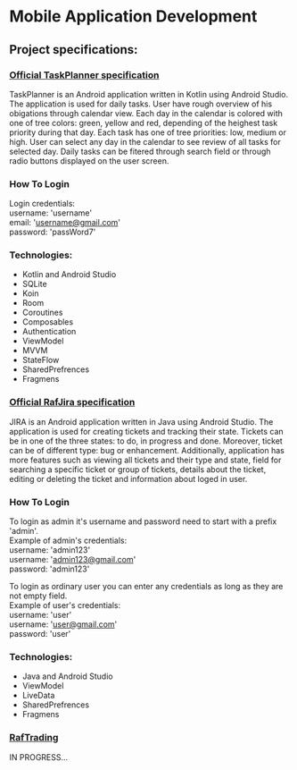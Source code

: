 # Mobile Application Development

## Project specifications:

### [Official TaskPlanner specification](0TaskPlanner/TaskPlanner_specification.pdf)
TaskPlanner is an Android application written in Kotlin using Android Studio. The application is used for daily tasks. User have rough overview of his obigations through calendar view. Each day in the calendar is colored with one of tree colors: green, yellow and red, depending of the heighest task priority during that day. Each task has one of tree priorities: low, medium or high. User can select any day in the calendar to see review of all tasks for selected day. Daily tasks can be fitered through search field or through radio buttons displayed on the user screen. 

### How To Login
Login credentials:<br>
username: 'username'<br>
email: 'username@gmail.com'<br>
password: 'passWord7'<br>

### Technologies:
<ul>

  <li>
   Kotlin and Android Studio
  </li>
  <li>
   SQLite
  </li>
  <li>
   Koin
  </li>
  <li>
   Room
  </li>
  <li>
   Coroutines
  </li>
  <li>
   Composables
  </li>
  <li>
   Authentication
  </li>
  <li>
   ViewModel
  </li>
  <li>
   MVVM
  </li>
  <li>
   StateFlow
  </li>
  <li>
   SharedPrefrences
  </li>
  <li>
   Fragmens
  </li>

</ul>


### [Official RafJira specification](RafJira/RafJirar_specification.pdf)
JIRA is an Android application written in Java using Android Studio. The application is used for creating tickets and tracking their state. Tickets can be in one of the three states: to do, in progress and done. Moreover, ticket can be of different type: bug or enhancement. Additionally, application has more features such as viewing all tickets and their type and state, field for searching a specific ticket or group of tickets, details about the ticket, editing or deleting the ticket and information about loged in user.

### How To Login
To login as admin it's username and password need to start with a prefix 'admin'.<br>
Example of admin's credentials:<br>
username: 'admin123'<br>
username: 'admin123@gmail.com'<br>
password: 'admin123'<br>

To login as ordinary user you can enter any credentials as long as they are not empty field.<br>
Example of user's credentials:<br>
username: 'user'<br>
username: 'user@gmail.com'<br>
password: 'user'<br>

### Technologies:
<ul>

  <li>
   Java and Android Studio
  </li>
  <li>
   ViewModel
  </li>
  <li>
   LiveData
  </li>
  <li>
   SharedPrefrences
  </li>
  <li>
   Fragmens
  </li>

</ul>

### [RafTrading](RafTrading/RafTrading_specification.pdf)
IN PROGRESS...
